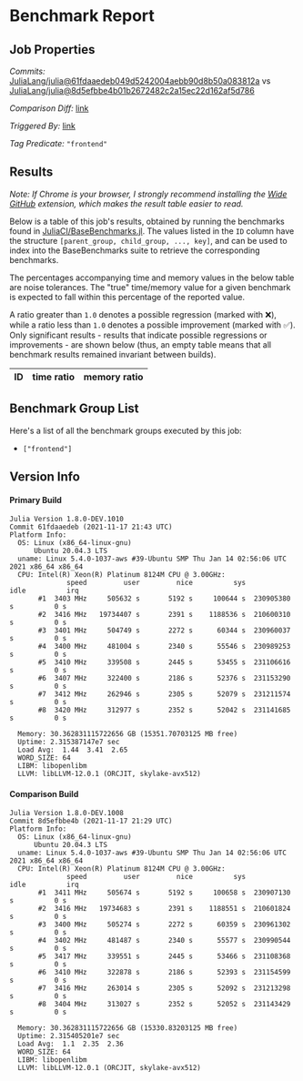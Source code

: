 # Benchmark Report

## Job Properties

*Commits:* [JuliaLang/julia@61fdaaedeb049d5242004aebb90d8b50a083812a](https://github.com/JuliaLang/julia/commit/61fdaaedeb049d5242004aebb90d8b50a083812a) vs [JuliaLang/julia@8d5efbbe4b01b2672482c2a15ec22d162af5d786](https://github.com/JuliaLang/julia/commit/8d5efbbe4b01b2672482c2a15ec22d162af5d786)

*Comparison Diff:* [link](https://github.com/JuliaLang/julia/compare/8d5efbbe4b01b2672482c2a15ec22d162af5d786..61fdaaedeb049d5242004aebb90d8b50a083812a)

*Triggered By:* [link](https://github.com/JuliaLang/julia/pull/43028#issuecomment-972088864)

*Tag Predicate:* `"frontend"`

## Results

*Note: If Chrome is your browser, I strongly recommend installing the [Wide GitHub](https://chrome.google.com/webstore/detail/wide-github/kaalofacklcidaampbokdplbklpeldpj?hl=en)
extension, which makes the result table easier to read.*

Below is a table of this job's results, obtained by running the benchmarks found in
[JuliaCI/BaseBenchmarks.jl](https://github.com/JuliaCI/BaseBenchmarks.jl). The values
listed in the `ID` column have the structure `[parent_group, child_group, ..., key]`,
and can be used to index into the BaseBenchmarks suite to retrieve the corresponding
benchmarks.

The percentages accompanying time and memory values in the below table are noise tolerances. The "true"
time/memory value for a given benchmark is expected to fall within this percentage of the reported value.

A ratio greater than `1.0` denotes a possible regression (marked with :x:), while a ratio less
than `1.0` denotes a possible improvement (marked with :white_check_mark:). Only significant results - results
that indicate possible regressions or improvements - are shown below (thus, an empty table means that all
benchmark results remained invariant between builds).

| ID | time ratio | memory ratio |
|----|------------|--------------|

## Benchmark Group List

Here's a list of all the benchmark groups executed by this job:

- `["frontend"]`

## Version Info

#### Primary Build

```
Julia Version 1.8.0-DEV.1010
Commit 61fdaaedeb (2021-11-17 21:43 UTC)
Platform Info:
  OS: Linux (x86_64-linux-gnu)
      Ubuntu 20.04.3 LTS
  uname: Linux 5.4.0-1037-aws #39-Ubuntu SMP Thu Jan 14 02:56:06 UTC 2021 x86_64 x86_64
  CPU: Intel(R) Xeon(R) Platinum 8124M CPU @ 3.00GHz: 
              speed         user         nice          sys         idle          irq
       #1  3403 MHz     505632 s       5192 s     100644 s  230905380 s          0 s
       #2  3416 MHz   19734407 s       2391 s    1188536 s  210600310 s          0 s
       #3  3401 MHz     504749 s       2272 s      60344 s  230960037 s          0 s
       #4  3400 MHz     481004 s       2340 s      55546 s  230989253 s          0 s
       #5  3410 MHz     339508 s       2445 s      53455 s  231106616 s          0 s
       #6  3407 MHz     322400 s       2186 s      52376 s  231153290 s          0 s
       #7  3412 MHz     262946 s       2305 s      52079 s  231211574 s          0 s
       #8  3420 MHz     312977 s       2352 s      52042 s  231141685 s          0 s
       
  Memory: 30.362831115722656 GB (15351.70703125 MB free)
  Uptime: 2.315387147e7 sec
  Load Avg:  1.44  3.41  2.65
  WORD_SIZE: 64
  LIBM: libopenlibm
  LLVM: libLLVM-12.0.1 (ORCJIT, skylake-avx512)

```

#### Comparison Build

```
Julia Version 1.8.0-DEV.1008
Commit 8d5efbbe4b (2021-11-17 21:29 UTC)
Platform Info:
  OS: Linux (x86_64-linux-gnu)
      Ubuntu 20.04.3 LTS
  uname: Linux 5.4.0-1037-aws #39-Ubuntu SMP Thu Jan 14 02:56:06 UTC 2021 x86_64 x86_64
  CPU: Intel(R) Xeon(R) Platinum 8124M CPU @ 3.00GHz: 
              speed         user         nice          sys         idle          irq
       #1  3411 MHz     505674 s       5192 s     100658 s  230907130 s          0 s
       #2  3416 MHz   19734683 s       2391 s    1188551 s  210601824 s          0 s
       #3  3400 MHz     505274 s       2272 s      60359 s  230961302 s          0 s
       #4  3402 MHz     481487 s       2340 s      55577 s  230990544 s          0 s
       #5  3417 MHz     339551 s       2445 s      53466 s  231108368 s          0 s
       #6  3410 MHz     322878 s       2186 s      52393 s  231154599 s          0 s
       #7  3416 MHz     263014 s       2305 s      52092 s  231213298 s          0 s
       #8  3404 MHz     313027 s       2352 s      52052 s  231143429 s          0 s
       
  Memory: 30.362831115722656 GB (15330.83203125 MB free)
  Uptime: 2.315405201e7 sec
  Load Avg:  1.1  2.35  2.36
  WORD_SIZE: 64
  LIBM: libopenlibm
  LLVM: libLLVM-12.0.1 (ORCJIT, skylake-avx512)

```
